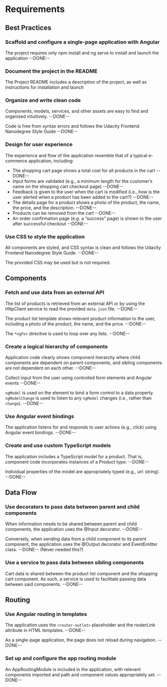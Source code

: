 # Requirements

## Best Practices

### Scaffold and configure a single-page application with Angular

The project requires only npm install and ng serve to install and launch the application
--DONE--

### Document the project in the README

The Project README includes a description of the project, as well as instructions for installation and launch

### Organize and write clean code

Components, models, services, and other assets are easy to find and organized intuitively.
--DONE--

Code is free from syntax errors and follows the Udacity Frontend Nanodegree Style Guide
--DONE--

### Design for user experience

The experience and flow of the application resemble that of a typical e-commerce application, including:

- The shopping cart page shows a total cost for all products in the cart --DONE--
- Input forms are validated (e.g., a minimum length for the customer’s name on the shopping cart checkout page) --DONE--
- Feedback is given to the user when the cart is modified (i.e., how is the user alerted when a product has been added to the cart?) --DONE--
- The details page for a product shows a photo of the product, the name, the price, and the description. --DONE--
- Products can be removed from the cart --DONE--
- An order confirmation page (e.g. a “success” page) is shown to the user after successful checkout --DONE--

### Use CSS to style the application

All components are styled, and CSS syntax is clean and follows the Udacity Frontend Nanodegree Style Guide.
--DONE--

The provided CSS may be used but is not required.

## Components

### Fetch and use data from an external API

The list of products is retrieved from an external API or by using the HttpClient service to read the provided `data.json` file.
--DONE--

The product list template shows relevant product information to the user, including a photo of the product, the name, and the price.
--DONE--

The `*ngFor` directive is used to loop over any lists.
--DONE--

### Create a logical hierarchy of components

Application code clearly shows component hierarchy where child components are dependent on parent components, and sibling components are not dependent on each other.
--DONE--

Collect input from the user using controlled form elements and Angular events
--DONE--

`ngModel` is used on the element to bind a form control to a data property. `ngModelChange` is used to listen to any `ngModel` changes (i.e., rather than `change`).
--DONE--

### Use Angular event bindings

The application listens for and responds to user actions (e.g., click) using Angular event bindings.
--DONE--

### Create and use custom TypeScript models

The application includes a TypeScript model for a product. That is, component code incorporates instances of a Product type.
--DONE--

Individual properties of the model are appropriately typed (e.g., url: string).
--DONE--

## Data Flow

### Use decorators to pass data between parent and child components

When information needs to be shared between parent and child components, the application uses the @Input decorator.
--DONE--

Conversely, when sending data from a child component to its parent component, the application uses the @Output decorator and EventEmitter class.
--DONE-- (Never needed this?)

### Use a service to pass data between sibling components

Cart data is shared between the product list component and the shopping cart component. As such, a service is used to facilitate passing data between said components.
--DONE--

## Routing
### Use Angular routing in templates

The application uses the `<router-outlet>` placeholder and the routerLink attribute in HTML templates.
--DONE--

As a single-page application, the page does not reload during navigation.
--DONE--

### Set up and configure the app routing module

An AppRoutingModule is included in the application, with relevant components imported and path and component values appropriately set.
--DONE--
